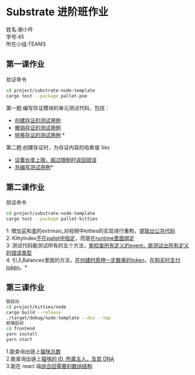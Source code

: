 # Substrate 进阶班作业

姓名:谢小件 </br>
学号:45 </br>
所在小组:TEAM3 </br>

## 第一课作业

验证命令
```sh
cd project/substrate-node-template
cargo test --package pallet-poe
```

第一题:编写存证模块的单元测试代码，包括：
* [创建存证的测试用例](https://github.com/jasonshieh/substrate-advance-lesson-homework/tree/main/project/substrate-node-template/pallets/poe/src/tests.rs#L6)
* [撤销存证的测试用例](https://github.com/jasonshieh/substrate-advance-lesson-homework/tree/main/project/substrate-node-template/pallets/poe/src/tests.rs#L36)
* [转移存证的测试用例](https://github.com/jasonshieh/substrate-advance-lesson-homework/tree/main/project/substrate-node-template/pallets/poe/src/tests.rs#L72) *

第二题:创建存证时，为存证内容的哈希值 Vec
* [设置长度上限，超过限制时返回错误](https://github.com/jasonshieh/substrate-advance-lesson-homework/tree/main/project/substrate-node-template/pallets/poe/src/lib.rs#L73)
* [并编写测试用例](https://github.com/jasonshieh/substrate-advance-lesson-homework/tree/main/project/substrate-node-template/pallets/poe/src/tests.rs#L14)*

## 第二课作业

验证命令
```sh
cd project/substrate-node-template
cargo test --package pallet-kitties
```

1: 增加[买](https://github.com/jasonshieh/substrate-advance-lesson-homework/tree/main/project/substrate-node-template/pallets/kitties/src/lib.rs#L170)和[卖](https://github.com/jasonshieh/substrate-advance-lesson-homework/tree/main/project/substrate-node-template/pallets/kitties/src/lib.rs#L158)的extrinsic,对视频中kitties的实现进行重构，[提取出公共代码](https://github.com/jasonshieh/substrate-advance-lesson-homework/tree/main/project/substrate-node-template/pallets/kitties/src/lib.rs#L198) </br>
2: KittyIndex[不在pallet中指定](https://github.com/jasonshieh/substrate-advance-lesson-homework/tree/main/project/substrate-node-template/pallets/kitties/src/lib.rs#L29)，而是[在runtime里面绑定](https://github.com/jasonshieh/substrate-advance-lesson-homework/tree/main/project/substrate-node-template/runtime/src/lib.rs#L284) </br>
3: 测试代码能测试所有的五个方法，[能检查所有定义的event，能测试出所有定义的错误类型](https://github.com/jasonshieh/substrate-advance-lesson-homework/tree/main/project/substrate-node-template/pallets/kitties/src/tests.rs) </br>
4. 引入Balances里面的方法，[在创建时质押一定数量的token](https://github.com/jasonshieh/substrate-advance-lesson-homework/tree/main/project/substrate-node-template/pallets/kitties/src/lib.rs#L92)，[在购买时支付token](https://github.com/jasonshieh/substrate-advance-lesson-homework/tree/main/project/substrate-node-template/pallets/kitties/src/lib.rs#L182)。*

## 第三课作业
```sh
链启动
cd project/kitties/node
cargo build --release
./target/debug/node-template --dev --tmp
前端启动
cd frontend
yarn install
yarn start
```

1.能查询出链上[猫咪总数](https://github.com/jasonshieh/substrate-advance-lesson-homework/tree/main/project/kitties/frontend/src/Kitties.js#L43) <br/>
2.能查询出链上[猫咪的 ID, 所属主人，及其 DNA](https://github.com/jasonshieh/substrate-advance-lesson-homework/tree/main/project/kitties/frontend/src/Kitties.js#L33) <br/> 
3.能在 react 端[组合回需要的数组结构](https://github.com/jasonshieh/substrate-advance-lesson-homework/tree/main/project/kitties/frontend/src/Kitties.js#L33) <br/>